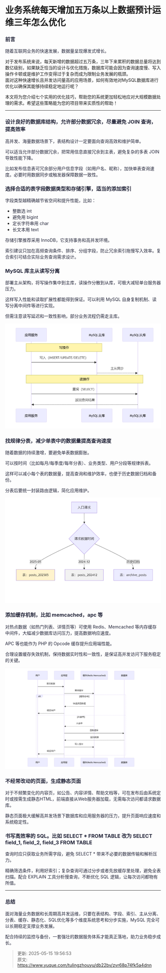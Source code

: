 # 业务系统每天增加五万条以上数据预计运维三年怎么优化

### <font style="color:rgba(6, 8, 31, 0.88);">前言</font>
<font style="color:rgba(6, 8, 31, 0.88);">随着互联网业务的快速发展，数据量呈现爆发式增长。</font>

对于发布系统来说，每天新增的数据超过五万条，三年下来累积的数据总量将达到数亿级别，如果缺乏恰当的设计与优化措施，数据库可能会因为查询速度慢、写入操作卡顿或是维护工作变得过于复杂而成为限制业务发展的瓶颈。  
面对这种快速增长且并发访问量高的应用场景，如何有效地对MySQL数据库进行优化以确保其能够持续稳定地运行呢？

本文将为您介绍七个实用的优化技巧，帮助您的系统更加轻松地应对大规模数据处理的需求。希望这些策略能为您的项目带来实质性的帮助！

---

### <font style="color:rgba(6, 8, 31, 0.88);">设计良好的数据库结构，允许部分数据冗余，尽量避免 JOIN 查询，提高效率</font>
<font style="color:rgba(6, 8, 31, 0.88);">高并发、海量数据场景下，表结构设计一定要面向查询高效和维护简单。</font>

<font style="color:rgba(6, 8, 31, 0.88);">可以适当允许部分数据冗余，把常用信息直接冗余到主表，避免复杂的多表 JOIN 导致性能下降。</font>

<font style="color:rgba(6, 8, 31, 0.88);">比如发布信息表可冗余部分用户信息字段（如用户名、昵称），加快单表查询速度。必要时用数据同步或触发器保障数据一致性。</font>

### <font style="color:rgba(6, 8, 31, 0.88);">选择合适的表字段数据类型和存储引擎，适当的添加索引</font>
<font style="color:rgba(6, 8, 31, 0.88);">字段类型越精确越节省空间和提升性能，比如：</font>

+ <font style="color:rgba(6, 8, 31, 0.88);">整数选 int</font>
+ <font style="color:rgba(6, 8, 31, 0.88);">避免用 bigint</font>
+ <font style="color:rgba(6, 8, 31, 0.88);">定长字符串用 char</font>
+ <font style="color:rgba(6, 8, 31, 0.88);">长文本用 text</font>

<font style="color:rgba(6, 8, 31, 0.88);">存储引擎推荐采用 InnoDB，它支持事务和高并发环境。</font>

<font style="color:rgba(6, 8, 31, 0.88);">索引建议只加在高频查询条件、排序、分组字段，防止冗余索引拖慢写入效率。复合索引可结合实际业务查询需求设计。</font>

### <font style="color:rgba(6, 8, 31, 0.88);">MySQL 库主从读写分离</font>
<font style="color:rgba(6, 8, 31, 0.88);">部署主从架构，将写操作集中到主库，读操作分散到从库，可极大减轻单台服务器压力。</font>

<font style="color:rgba(6, 8, 31, 0.88);">这样写入性能和读取扩展性都能得到保证。可以利用 MySQL 自身复制机制、读写分离中间件等进行实现。</font>

<font style="color:rgba(6, 8, 31, 0.88);">但需注意读写延迟和一致性影响，部分业务流程仍需走主库。</font>

![1747142178452-cd8e6a2e-fa71-4bc2-8fa0-2808f85f14ec.png](./img/nlHis06dfm3pUlt2/1747142178452-cd8e6a2e-fa71-4bc2-8fa0-2808f85f14ec-132209.png)

### <font style="color:rgba(6, 8, 31, 0.88);">找规律分表，减少单表中的数据量提高查询速度</font>
<font style="color:rgba(6, 8, 31, 0.88);">随着数据的持续激增，要避免单表数据膨胀。</font>

<font style="color:rgba(6, 8, 31, 0.88);">可以按时间（比如每月/每季度/每年分表）、业务类型、用户分段等规律拆表。</font>

<font style="color:rgba(6, 8, 31, 0.88);">这样可以减小每个表的数据量，提高查询和维护效率，也便于历史数据归档和备份。</font>

<font style="color:rgba(6, 8, 31, 0.88);">分表后要统一封装路由逻辑，简化应用维护。</font>

![1747142203204-90591891-b46a-41cf-a782-f8b1d1b67807.png](./img/nlHis06dfm3pUlt2/1747142203204-90591891-b46a-41cf-a782-f8b1d1b67807-842713.png)

### <font style="color:rgba(6, 8, 31, 0.88);">添加缓存机制，比如 memcached，apc 等</font>
<font style="color:rgba(6, 8, 31, 0.88);">对热点数据（如热门列表、详情页等）可使用 Redis、Memcached 等内存缓存中间件，大幅减少数据库访问压力，提高数据响应速度。</font>

<font style="color:rgba(6, 8, 31, 0.88);">APC 等也能作为 PHP 的 Opcode 缓存提升应用端性能。</font>

<font style="color:rgba(6, 8, 31, 0.88);">合理设置缓存失效机制，保持数据实时性和一致性，是保证高并发访问下服务稳定的关键。</font>

![1747142221647-3b3f009b-2804-4eab-83aa-65e02595fd25.png](./img/nlHis06dfm3pUlt2/1747142221647-3b3f009b-2804-4eab-83aa-65e02595fd25-944405.png)

### <font style="color:rgba(6, 8, 31, 0.88);">不经常改动的页面，生成静态页面</font>
<font style="color:rgba(6, 8, 31, 0.88);">对于不频繁变化的内容页，如公告、内容详情、帮助文档等，可在发布后由系统定时或按需生成静态HTML，前端直接从Web服务器加载，无需每次访问都请求数据库。</font>

<font style="color:rgba(6, 8, 31, 0.88);">静态页面极大缓解高并发场景下数据库和应用服务器的压力，提升页面响应速度和系统稳定性。</font>

### <font style="color:rgba(6, 8, 31, 0.88);">书写高效率的 SQL。比如 SELECT * FROM TABLE 改为 SELECT field_1, field_2, field_3 FROM TABLE</font>
<font style="color:rgba(6, 8, 31, 0.88);">查询时应只获取业务所需字段，避免 SELECT * 带来不必要的数据传输和解析压力。</font>

<font style="color:rgba(6, 8, 31, 0.88);">精确筛选条件，利用好索引；复杂查询可通过分步或者先放缓存里处理，避免全表扫描。配合 EXPLAIN 工具分析慢查询，不断优化 SQL 逻辑，让每次访问都物有所值。</font>

---

### <font style="color:rgba(6, 8, 31, 0.88);">总结</font>
<font style="color:rgba(6, 8, 31, 0.88);">面对海量业务数据和长周期高并发运维，只要在表结构、字段、索引、主从分离、分表、缓存、静态化、SQL优化等多个维度系统思考和分步实施，MySQL 完全可以长期稳定支撑业务发展。</font>

<font style="color:rgba(6, 8, 31, 0.88);">配合持续的监控与备份，一套强壮的数据服务体系才能真正落地，助力业务稳步成长。</font>



> 更新: 2025-05-15 19:56:53  
> 原文: <https://www.yuque.com/tulingzhouyu/db22bv/zvr68p74fk5a4dnn>